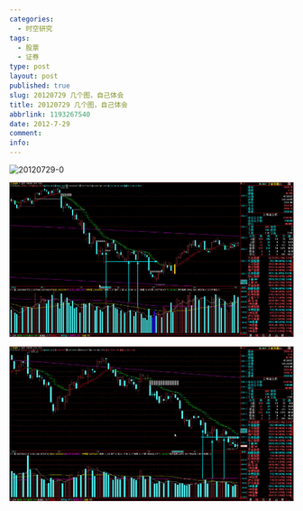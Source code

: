 ```yaml
---
categories:
  - 时空研究
tags:
  - 股票
  - 证券
type: post
layout: post
published: true
slug: 20120729 几个图，自己体会
title: 20120729 几个图，自己体会
abbrlink: 1193267540
date: 2012-7-29
comment:
info:
---
```

![20120729-0](/images/20120729-0.gif)

![20120729-1](/images/20120729-1.jpeg)

![20120729-2](/images/20120729-2.jpeg)